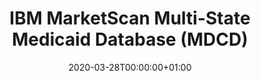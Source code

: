 ---
title: "IBM MarketScan Multi-State Medicaid Database (MDCD)"
subtitle: ""
summary: "Adjudicated US health insurance claims for Medicaid enrollees  from multiple states   and includes hospital discharge diagnoses, outpatient diagnoses and procedures, and outpatient pharmacy claims as well as ethnicity and Medicare eligibility. The dataset lacks lab result data"
owners:
  - organisation: "Janssen R&D"
    lead: "Janssen R&D"
    alternate: "See Grid"
country: "USA"
type: "Insurance claims"
omop: "CDM v5.3"
dbms: "SQL Server"
patient_count: "26m"
has_covid: "N"
first_time: "No"
data_history: "2006 – "
references: [""]

authors: 
    - "Janssen R&D"
tags: []
categories: ["dataset"]
date: 2020-03-28T00:00:00+01:00
lastmod: 2020-03-28T00:00:00+01:00
featured: false
draft: false

links:
    - icon: globe
      icon_pack: fas
      name: More information
      url: ""
image:
      placement: 1
      caption: ""
      focal_point: ""
      preview_only: false
      alt_text: ""
projects: []
---